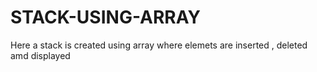 # STACK-USING-ARRAY
Here a stack is created using array where elemets are inserted , deleted amd displayed
